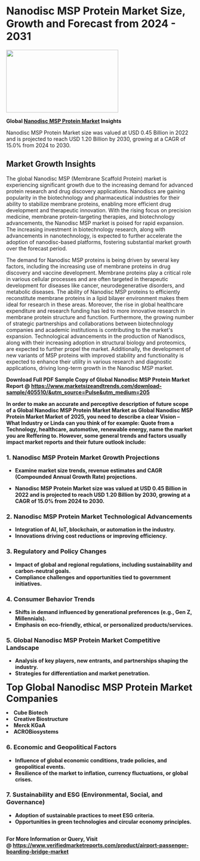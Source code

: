 <H1>Nanodisc MSP Protein Market Size, Growth and Forecast from 2024 - 2031</H1><img class="aligncenter size-medium wp-image-584254" src="https://thirdeyenews.in/wp-content/uploads/2024/09/Global-Market-Research-300x168.jpeg" alt="" width="300" height="168" /><p><strong>Global&nbsp;<a href="https://www.marketsizeandtrends.com/download-sample/405510/&amp;utm_source=Pulse&amp;utm_medium=205">Nanodisc MSP Protein Market</a> Insights</strong></p><p>Nanodisc MSP Protein Market size was valued at USD 0.45 Billion in 2022 and is projected to reach USD 1.20 Billion by 2030, growing at a CAGR of 15.0% from 2024 to 2030.</p><p><h2>Market Growth Insights</h2> <p>The global Nanodisc MSP (Membrane Scaffold Protein) market is experiencing significant growth due to the increasing demand for advanced protein research and drug discovery applications. Nanodiscs are gaining popularity in the biotechnology and pharmaceutical industries for their ability to stabilize membrane proteins, enabling more efficient drug development and therapeutic innovation. With the rising focus on precision medicine, membrane protein-targeting therapies, and biotechnology advancements, the Nanodisc MSP market is poised for rapid expansion. The increasing investment in biotechnology research, along with advancements in nanotechnology, is expected to further accelerate the adoption of nanodisc-based platforms, fostering substantial market growth over the forecast period.</p> <p><strong></strong></p> <p>The demand for Nanodisc MSP proteins is being driven by several key factors, including the increasing use of membrane proteins in drug discovery and vaccine development. Membrane proteins play a critical role in various cellular processes and are often targeted in therapeutic development for diseases like cancer, neurodegenerative disorders, and metabolic diseases. The ability of Nanodisc MSP proteins to efficiently reconstitute membrane proteins in a lipid bilayer environment makes them ideal for research in these areas. Moreover, the rise in global healthcare expenditure and research funding has led to more innovative research in membrane protein structure and function. Furthermore, the growing number of strategic partnerships and collaborations between biotechnology companies and academic institutions is contributing to the market's expansion. Technological advancements in the production of Nanodiscs, along with their increasing adoption in structural biology and proteomics, are expected to further propel the market. Additionally, the development of new variants of MSP proteins with improved stability and functionality is expected to enhance their utility in various research and diagnostic applications, driving long-term growth in the Nanodisc MSP market. <p><strong></p><p><span class=""><strong>Download Full PDF Sample Copy of Global Nanodisc MSP Protein Market Report</strong> @ <a href="https://www.marketsizeandtrends.com/download-sample/405510/&amp;utm_source=Pulse&amp;utm_medium=205" target="_blank">https://www.marketsizeandtrends.com/download-sample/405510/&amp;utm_source=Pulse&amp;utm_medium=205</a></span></p><p>In order to make an accurate and perceptive description of future scope of a Global&nbsp;Nanodisc MSP Protein Market Market as Global&nbsp;Nanodisc MSP Protein Market Market of 2025, you need to describe a clear Vision &ndash; What Industry or Linda can you think of for example: Quote from a Technology, healthcare, automotive, renewable energy, name the market you are Reffering to. However, some general trends and factors usually impact market reports and their future outlook include:</p><h3>1.&nbsp;<strong>Nanodisc MSP Protein Market Growth Projections</strong></h3><ul><li>Examine market size trends, revenue estimates and CAGR (Compounded Annual Growth Rate) projections.</li><li><p>Nanodisc MSP Protein Market size was valued at USD 0.45 Billion in 2022 and is projected to reach USD 1.20 Billion by 2030, growing at a CAGR of 15.0% from 2024 to 2030.</p></li></ul><h3>2.&nbsp;<strong>Nanodisc MSP Protein Market Technological Advancements</strong></h3><ul><li>Integration of AI, IoT, blockchain, or automation in the industry.</li><li>Innovations driving cost reductions or improving efficiency.</li></ul><h3>3.&nbsp;<strong>Regulatory and Policy Changes</strong></h3><ul><li>Impact of global and regional regulations, including sustainability and carbon-neutral goals.</li><li>Compliance challenges and opportunities tied to government initiatives.</li></ul><h3>4.&nbsp;<strong>Consumer Behavior Trends</strong></h3><ul><li>Shifts in demand influenced by generational preferences (e.g., Gen Z, Millennials).</li><li>Emphasis on eco-friendly, ethical, or personalized products/services.</li></ul><h3>5.&nbsp;<strong>Global Nanodisc MSP Protein Market Competitive Landscape</strong></h3><ul><li>Analysis of key players, new entrants, and partnerships shaping the industry.</li><li>Strategies for differentiation and market penetration.</li></ul><p data-pm-slice="1 1 []"><span style="color: inherit; font-family: inherit; font-size: 25px;">Top Global Nanodisc MSP Protein Market Companies</span></p><div class="" data-test-id=""><p><li>Cube Biotech</li><li> Creative Biostructure</li><li> Merck KGaA</li><li> ACROBiosystems</li></p></div><h3>6.&nbsp;<strong>Economic and Geopolitical Factors</strong></h3><ul><li>Influence of global economic conditions, trade policies, and geopolitical events.</li><li>Resilience of the market to inflation, currency fluctuations, or global crises.</li></ul><h3>7.&nbsp;<strong>Sustainability and ESG (Environmental, Social, and Governance)</strong></h3><ul><li>Adoption of sustainable practices to meet ESG criteria.</li><li>Opportunities in green technologies and circular economy principles.</li></ul><h2><strong style="font-size: 14px;">For More Information or Query, Visit @&nbsp;</strong><a style="background-color: #ffffff; font-size: 14px;" href="https://www.marketsizeandtrends.com/report/nanodisc-msp-protein-market/" target="_blank">https://www.verifiedmarketreports.com/product/airport-passenger-boarding-bridge-market</a></h2>
